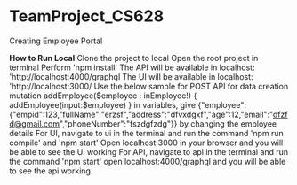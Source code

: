 # TeamProject_CS628
Creating Employee Portal 

**How to Run Local**
Clone the project to local
Open the root project in terminal
Perform 'npm install'
The API will be available in localhost: 'http://localhost:4000/graphql
The UI will be available in localhost: 'http://localhost:3000/
Use the below sample for POST API for data creation
mutation addEmployee($employee : inEmployee!)
{ 
addEmployee(input:$employee)
}
in variables, give {"employee":{"empid":123,"fullName":"erzsf","address":"dfvxdgxf","age":12,"email":"dfzfd@gmail.com","phoneNumber":"fszdgfzdg"}} by changing the employee details
For UI, navigate to ui in the terminal and run the command 'npm run compile' and 'npm start'
Open localhost:3000 in your browser and you will be able to see the UI working
For API, navigate to api in the terminal and run the command 'npm start'
open localhost:4000/graphql and you will be able to see the api working
